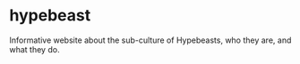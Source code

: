 # hypebeast
Informative website about the sub-culture of Hypebeasts, who they are, and what they do.

